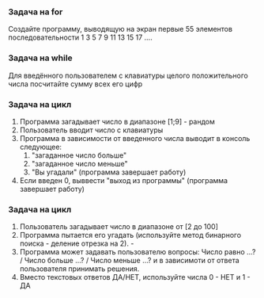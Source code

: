 ### Задача на for

Создайте программу, выводящую на экран первые 55 элементов последовательности 1 3 5 7 9 11 13 15 17 ….


### Задача на while

Для введённого пользователем с клавиатуры целого положительного числа посчитайте сумму всех его цифр


### Задача на цикл

1. Программа загадывает число в диапазоне [1;9] - рандом
2. Пользователь вводит число с клавиатуры
3. Программа в зависимости от введенного числа выводит в консоль следующее:
    1) "загаданное число больше"
    2) "загаданное число меньше"
    3) "Вы угадали" (программа завершает работу)
4. Если введен 0, выввести "выход из программы" (программа завершает работу)


### Задача на цикл

1. Пользователь загадывает число в диапазоне от [2 до 100]
2. Программа пытается его угадать (используйте метод бинарного поиска - деление отрезка на 2). - 
3. Программа может задавать пользователю вопросы: Число равно ...? / Число больше ...? / Число меньше ...? 
и в зависимоти от ответа пользователя принимать решения.
4. Вместо текстовых ответов ДА/НЕТ, используйте числа 0 - НЕТ и 1 - ДА





